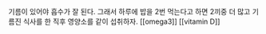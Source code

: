 기름이 있어야 흡수가 잘 된다. 그래서 하루에 밥을 2번 먹는다고 하면 2끼중 더 많고 기름진 식사를 한 직후 영양소를 같이 섭취하자.
[[omega3]]
[[vitamin D]]
